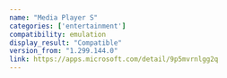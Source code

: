 ```yaml
---
name: "Media Player S"
categories: ['entertainment']
compatibility: emulation
display_result: "Compatible"
version_from: "1.299.144.0"
link: https://apps.microsoft.com/detail/9p5mvrnlgg2q
---
```


